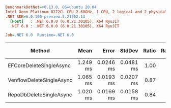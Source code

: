 ``` ini

BenchmarkDotNet=v0.13.0, OS=ubuntu 20.04
Intel Xeon Platinum 8272CL CPU 2.60GHz, 1 CPU, 2 logical and 2 physical cores
.NET SDK=6.0.100-preview.5.21302.13
  [Host]   : .NET 6.0.0 (6.0.21.30105), X64 RyuJIT
  .NET 6.0 : .NET 6.0.0 (6.0.21.30105), X64 RyuJIT

Job=.NET 6.0  Runtime=.NET 6.0  

```
|                   Method |     Mean |     Error |    StdDev | Ratio | RatioSD | Gen 0 | Gen 1 | Gen 2 | Allocated |
|------------------------- |---------:|----------:|----------:|------:|--------:|------:|------:|------:|----------:|
|  EFCoreDeleteSingleAsync | 1.249 ms | 0.0246 ms | 0.0481 ms |  1.00 |    0.00 |     - |     - |     - |     18 KB |
| VenflowDeleteSingleAsync | 1.065 ms | 0.0193 ms | 0.0207 ms |  0.87 |    0.06 |     - |     - |     - |      8 KB |
|  RepoDbDeleteSingleAsync | 1.020 ms | 0.0169 ms | 0.0158 ms |  0.84 |    0.05 |     - |     - |     - |     11 KB |
